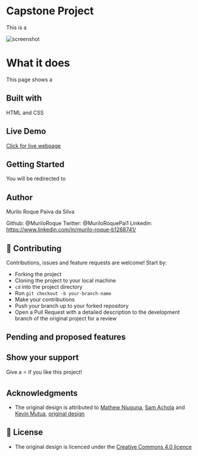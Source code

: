 # Capstone Project

This is a

![screenshot](https://media.giphy.com/media/LRxXMIKTP1IuymQmJ9/200w_d.gif)

# What it does

This page shows a

## Built with

HTML and CSS

## Live Demo

[Click for live webpage](https://raw.githack.com/MuriloRoque/Capstone-Project/feature-branch/index.html)

## Getting Started

You will be redirected to

## Author

Murilo Roque Paiva da Silva

Github: @MuriloRoque
Twitter: @MuriloRoquePai1
Linkedin: https://www.linkedin.com/in/murilo-roque-b1268741/

## 🤝 Contributing

Contributions, issues and feature requests are welcome! Start by:

- Forking the project
- Cloning the project to your local machine
- `cd` into the project directory
- Run `git checkout -b your-branch-name`
- Make your contributions
- Push your branch up to your forked repository
- Open a Pull Request with a detailed description to the development branch of the original project for a review

## Pending and proposed features

## Show your support

Give a ⭐️ if you like this project!

## Acknowledgments

- The original design is attributed to [Mathew Njuguna](https://www.behance.net/mathewnjuguna), [Sam Achola](https://www.behance.net/aweSam) and [Kevin Mutua](https://www.behance.net/kevinmutua), [original design](https://www.behance.net/gallery/25563385/PatashuleKE)

## 📝 License

- The original design is licenced under the [Creative Commons 4.0 licence](https://creativecommons.org/licenses/by-nc-nd/4.0/)
